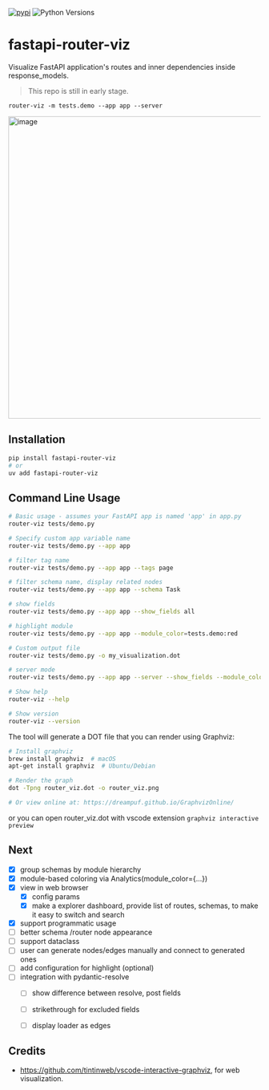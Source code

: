 [![pypi](https://img.shields.io/pypi/v/fastapi-router-viz.svg)](https://pypi.python.org/pypi/fastapi-router-viz)
![Python Versions](https://img.shields.io/pypi/pyversions/fastapi-router-viz)


# fastapi-router-viz

Visualize FastAPI application's routes and inner dependencies inside response_models.

> This repo is still in early stage.

```shell
router-viz -m tests.demo --app app --server
```

<img width="1528" height="603" alt="image" src="https://github.com/user-attachments/assets/e977cba0-1bfb-4fce-8c77-e5fbfb779fb7" />


## Installation

```bash
pip install fastapi-router-viz
# or
uv add fastapi-router-viz
```

## Command Line Usage

```bash
# Basic usage - assumes your FastAPI app is named 'app' in app.py
router-viz tests/demo.py

# Specify custom app variable name
router-viz tests/demo.py --app app

# filter tag name
router-viz tests/demo.py --app app --tags page

# filter schema name, display related nodes
router-viz tests/demo.py --app app --schema Task

# show fields
router-viz tests/demo.py --app app --show_fields all

# highlight module
router-viz tests/demo.py --app app --module_color=tests.demo:red

# Custom output file
router-viz tests/demo.py -o my_visualization.dot

# server mode
router-viz tests/demo.py --app app --server --show_fields --module_color=tests.demo:red 

# Show help
router-viz --help

# Show version
router-viz --version
```

The tool will generate a DOT file that you can render using Graphviz:

```bash
# Install graphviz
brew install graphviz  # macOS
apt-get install graphviz  # Ubuntu/Debian

# Render the graph
dot -Tpng router_viz.dot -o router_viz.png

# Or view online at: https://dreampuf.github.io/GraphvizOnline/
```

or you can open router_viz.dot with vscode extension `graphviz interactive preview`


## Next

- [x] group schemas by module hierarchy
- [x] module-based coloring via Analytics(module_color={...})
- [x] view in web browser
    - [x] config params
    - [x] make a explorer dashboard, provide list of routes, schemas, to make it easy to switch and search
- [x] support programmatic usage
- [ ] better schema /router node appearance
- [ ] support dataclass
- [ ] user can generate nodes/edges manually and connect to generated ones
- [ ] add configuration for highlight (optional)
- [ ] integration with pydantic-resolve
    - [ ] show difference between resolve, post fields
    - [ ] strikethrough for excluded fields
    - [ ] display loader as edges


## Credits

- https://github.com/tintinweb/vscode-interactive-graphviz, for web visualization.
